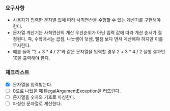 ### **요구사항**

- 사용자가 입력한 문자열 값에 따라 사칙연산을 수행할 수 있는 계산기를 구현해야 한다.
- 문자열 계산기는 사칙연산의 계산 우선순위가 아닌 입력 값에 따라 계산 순서가 결정된다. 즉, 수학에서는 곱셈, 나눗셈이 덧셈, 뺄셈 보다 먼저 계산해야 하지만 이를 무시한다.
- 예를 들어 "2 + 3 * 4 / 2"와 같은 문자열을 입력할 경우 2 + 3 * 4 / 2 실행 결과인 10을 출력해야 한다.

### **체크리스트**
- [x] 문자열을 입력받는다.
- [ ] 0으로 나눴을 때 IllegalArgumentException을 터뜨린다.
- [ ] 문자열을 숫자와 기호로 파싱한다.
- [ ] 파싱한 문자열로 계산한다.